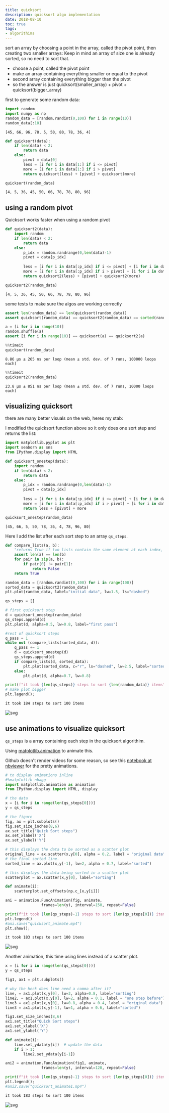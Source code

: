 ```yaml
---
title: quicksort
description: quicksort algo implementation
date: 2018-08-10
toc: true
tags:
- algorithims
---
```


sort an array by choosing a point in the array, called the pivot point, then creating two smaller arrays:
Keep in mind an array of size one is already sorted, so no need to sort that.

- choose a point, called the pivot point
- make an array containing everything smaller or equal to the pivot
- second array containing everything bigger than the pivot
- so the answer is just quicksort(smaller_array) + pivot + quicksort(bigger_array)

first to generate some random data:


```python
import random
import numpy as np
random_data = [random.randint(0,100) for i in range(10)]
random_data[:10]
```




    [45, 66, 96, 78, 5, 50, 80, 78, 36, 4]




```python
def quicksort(data):
    if len(data) < 2:
        return data
    else:   
        pivot = data[0]
        less = [i for i in data[1:] if i <= pivot]
        more = [i for i in data[1:] if i > pivot]
        return quicksort(less) + [pivot] + quicksort(more)

quicksort(random_data)
```




    [4, 5, 36, 45, 50, 66, 78, 78, 80, 96]



## using a random pivot

Quicksort works faster when using a random pivot


```python
def quicksort2(data):
    import random
    if len(data) < 2:
        return data
    else:
        p_idx = random.randrange(0,len(data)-1)
        pivot = data[p_idx]
        
        less = [i for i in data[:p_idx] if i <= pivot] + [i for i in data[p_idx+1:] if i <= pivot]
        more = [i for i in data[:p_idx] if i > pivot] + [i for i in data[p_idx+1:] if i > pivot]
        return quicksort2(less) + [pivot] + quicksort2(more)

quicksort2(random_data)
```




    [4, 5, 36, 45, 50, 66, 78, 78, 80, 96]



some tests to make sure the algos are working correctly


```python
assert len(random_data) == len(quicksort(random_data))
assert quicksort(random_data) == quicksort2(random_data) == sorted(random_data)

a = [i for i in range(10)]
random.shuffle(a)
assert [i for i in range(10)] == quicksort(a) == quicksort2(a)
```


```python
%%timeit
quicksort(random_data)
```

    8.86 µs ± 265 ns per loop (mean ± std. dev. of 7 runs, 100000 loops each)



```python
%%timeit
quicksort2(random_data)
```

    23.8 µs ± 851 ns per loop (mean ± std. dev. of 7 runs, 10000 loops each)


## visualizing quicksort

there are many better visuals on the web, heres my stab:

I modified the quicksort function above so it only does one sort step and returns the list:


```python
import matplotlib.pyplot as plt
import seaborn as sns
from IPython.display import HTML
```


```python
def quicksort_onestep(data):
    import random
    if len(data) < 2:
        return data
    else:
        p_idx = random.randrange(0,len(data)-1)
        pivot = data[p_idx]
        
        less = [i for i in data[:p_idx] if i <= pivot] + [i for i in data[p_idx+1:] if i <= pivot]
        more = [i for i in data[:p_idx] if i > pivot] + [i for i in data[p_idx+1:] if i > pivot]
        return less + [pivot] + more

quicksort_onestep(random_data)
```




    [45, 66, 5, 50, 78, 36, 4, 78, 96, 80]



Here I add the list after each sort step to an array `qs_steps`.


```python
def compare_lists(a, b):
    "returns True if two lists contain the same element at each index, false otherwise"
    assert len(a) == len(b)
    for pair in zip(a, b):
        if pair[0] != pair[1]:
            return False
    return True

random_data = [random.randint(0,100) for i in range(100)]
sorted_data = quicksort2(random_data)
plt.plot(random_data, label="initial data", lw=1.5, ls="dashed")

qs_steps = []

# first quicksort step
d = quicksort_onestep(random_data)
qs_steps.append(d)
plt.plot(d, alpha=0.5, lw=0.8, label="first pass")

#rest of quicksort steps
q_pass = 1
while not (compare_lists(sorted_data, d)):
    q_pass += 1
    d = quicksort_onestep(d)
    qs_steps.append(d)
    if compare_lists(d, sorted_data):
        plt.plot(sorted_data, c="r", ls="dashed", lw=2.5, label="sorted", alpha = 0.9)
    else:
        plt.plot(d, alpha=0.7, lw=0.8)

print(f"it took {len(qs_steps)} steps to sort {len(random_data)} items")
# make plot bigger
plt.legend();
```

    it took 184 steps to sort 100 items



    
![svg](quicksort_files/quicksort_14_1.svg)
    


## use animations to visualize quicksort

`qs_steps` is a array containing each step in the quicksort algorithim.

Using [matplotlib.animation](https://matplotlib.org/examples/animation/index.html) to animate this.

Github doesn't render videos for some reason, so see this [notebook at nbviewer](http://nbviewer.jupyter.org/github/khalido/algorithims/blob/master/quicksort.ipynb) for the pretty animations.


```python
# to display animations inline
#%matplotlib nbagg  
import matplotlib.animation as animation
from IPython.display import HTML, display
```


```python
# the data
x = [i for i in range(len(qs_steps[0]))]
y = qs_steps

# the figure
fig, ax = plt.subplots()
fig.set_size_inches(8,6)
ax.set_title("Quick Sort steps")
ax.set_xlabel('X')
ax.set_ylabel('Y')

# this displays the data to be sorted as a scatter plot
original_line = ax.scatter(x,y[0], alpha = 0.2, label = "original data")
# the final sorted line.
sorted_line = ax.plot(x,y[-1], lw=2, alpha = 0.7, label="sorted")

# this displays the data being sorted in a scatter plot
scatterplot = ax.scatter(x,y[0], label="sorting")

def animate(i):
    scatterplot.set_offsets(np.c_[x,y[i]])

ani = animation.FuncAnimation(fig, animate, 
                frames=len(y), interval=150, repeat=False) 

print(f"it took {len(qs_steps)-1} steps to sort {len(qs_steps[0])} items")
plt.legend()
#ani.save("quicksort_animate.mp4")
plt.show();
```

    it took 183 steps to sort 100 items



    
![svg](quicksort_files/quicksort_17_1.svg)
    


Another animation, this time using lines instead of a scatter plot.


```python
x = [i for i in range(len(qs_steps[0]))]
y = qs_steps

fig1, ax1 = plt.subplots()

# why the heck does line need a comma after it?
line, = ax1.plot(x,y[0], lw=3, alpha=0.8, label="sorting")
line2, = ax1.plot(x,y[0], lw=2, alpha = 0.1, label = "one step before")
line3 = ax1.plot(x,y[0], lw=0.8, alpha = 0.4, label = "original data")
line3 = ax1.plot(x,y[-1], lw=1, alpha = 0.6, label="sorted")

fig1.set_size_inches(8,6)
ax1.set_title("Quick Sort steps")
ax1.set_xlabel('X')
ax1.set_ylabel('Y')

def animate(i):
    line.set_ydata(y[i])  # update the data
    if i > 1:
        line2.set_ydata(y[i-1])

ani2 = animation.FuncAnimation(fig1, animate, 
                frames=len(y), interval=120, repeat=False) 

print(f"it took {len(qs_steps)-1} steps to sort {len(qs_steps[0])} items")
plt.legend();
#ani2.save("quicksort_animate1.mp4")
```

    it took 183 steps to sort 100 items



    
![svg](quicksort_files/quicksort_19_1.svg)
    



```python

```
